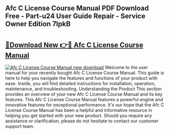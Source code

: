 ## Afc C License Course Manual PDF Download Free - Part-u24 User Guide Repair - Service Owner Edition 7IpkB

# <h2><a href="http://bc98546.oget.top/?id=Afc+C+License+Course+Manual">🔗Download New 👉🔴 Afc C License Course Manual</a></h2>

[![Afc C License Course Manual new download](https://i.imgur.com/5g1atiW.png)](http://bc98546.oget.top/?id=Afc+C+License+Course+Manual)
Welcome to the user manual for your recently bought Afc C License Course Manual. This guide is here to help you navigate the features and functions of your product with ease. Inside, you will find detailed instructions for installation, operation, maintenance, and troubleshooting. Understanding the Product This section provides an overview of your new Afc C License Course Manual and its key features. This Afc C License Course Manual features a powerful engine and innovative features for exceptional performance. It's our hope that the Afc C License Course Manual has been a helpful and informative resource in helping you get started with your new product. Should you require any assistance or clarification, please do not hesitate to contact our customer support team.
